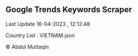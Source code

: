 

## Google Trends Keywords Scraper 
 
Last Update 16-04-2023 , 12:12:48

Country List :
VIETNAM.json



© Abdul Muttaqin 
